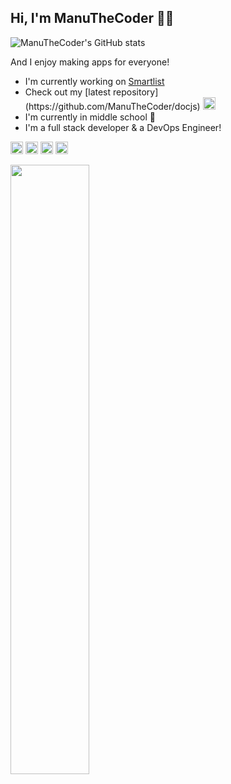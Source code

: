 ## Hi, I'm ManuTheCoder 👨‍💻

![ManuTheCoder's GitHub stats](https://github-readme-stats.vercel.app/api?username=ManuTheCoder&show_icons=true&theme=radical&hide_rank=true)

And I enjoy making apps for everyone!

<ul>
  <li>I'm currently working on <a href="https://smartlist.ga">Smartlist</a></li>
  <li>Check out my [latest repository](https://github.com/ManuTheCoder/docjs) <img src="https://github.githubassets.com/images/mona-whisper.gif" width="20px"></li>
  <li>I'm currently in middle school 🏫</li>
  <li>I'm a full stack developer & a DevOps Engineer!</li>
</ul>

<a href="https://github.com/manuthecoder" rel="noopener"><img src="http://pngimg.com/uploads/github/github_PNG40.png" width="20px" /></a> <a href="http://dev.to/manuthecoder" rel="noopener"><img src="https://cdn4.iconfinder.com/data/icons/logos-and-brands-1/512/84_Dev_logo_logos-512.png" width="20px" /></a> <a href="https://stackoverflow.com/users/14715255/manuthecoder" rel="noopener"><img src="https://img.icons8.com/ios/452/stackoverflow.png" width="20px" /></a> <a href="https://forum.infinityfree.net/u/manuthecoder" rel="noopener"><img src="https://www.infinitysymbol.net/infinity.png" width="20px" /></a>

<a href="https://smartlist.ga"><img src="https://i.ibb.co/PZr6Gdn/save-money-by-keeping-track-of-what-you-have-at-home-1.png" width="50%"></a>
